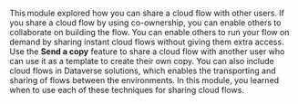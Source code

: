 This module explored how you can share a cloud flow with other users. If you share a cloud flow by using co-ownership, you can enable others to collaborate on building the flow. You can enable others to run your flow on demand by sharing instant cloud flows without giving them extra access. Use the **Send a copy** feature to share a cloud flow with another user who can use it as a template to create their own copy. You can also include cloud flows in Dataverse solutions, which enables the transporting and sharing of flows between the environments. In this module, you learned when to use each of these techniques for sharing cloud flows.
